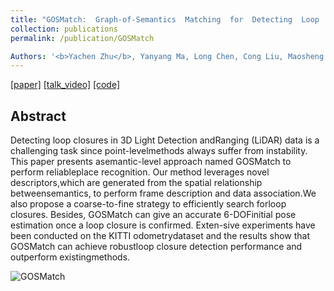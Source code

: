 ```yaml
---
title: "GOSMatch:  Graph-of-Semantics  Matching  for  Detecting  Loop  Closuresin  3D  LiDAR  data"
collection: publications
permalink: /publication/GOSMatch

Authors: '<b>Yachen Zhu</b>, Yanyang Ma, Long Chen, Cong Liu, Maosheng Ye and Lingxi Li &quot;Paper Title Number 1.&quot; <i>IROS 2020.</i>'
---
```




[[paper]](https://zhuyachen.github.io/files/0619.pdf)
[[talk_video]](https://zhuyachen.github.io/files/IROS20_Attachment_619_PV.mp4)
[[code]](https://github.com/zhuyachen/GOSMatch)

## Abstract

Detecting loop closures in 3D Light Detection andRanging  (LiDAR)  data  is  a  challenging  task  since  point-levelmethods  always  suffer  from  instability.  This  paper  presents  asemantic-level approach named GOSMatch to perform reliableplace   recognition.   Our   method   leverages   novel   descriptors,which  are  generated  from  the  spatial  relationship  betweensemantics,  to  perform  frame  description  and  data  association.We also propose a coarse-to-fine strategy to efficiently search forloop closures. Besides, GOSMatch can give an accurate 6-DOFinitial pose estimation once a loop closure is confirmed. Exten-sive experiments have been conducted on the KITTI odometrydataset and the results show that GOSMatch can achieve robustloop  closure  detection  performance  and  outperform  existingmethods.

![GOSMatch](https://zhuyachen.github.io/images/GOSMatch.png)
